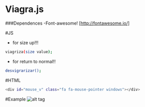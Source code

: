 # Viagra.js

###Dependences 
  -Font-awesome! [http://fontawesome.io/]

#JS

- for size up!!!
```sh
viagriza(size value); 
```
- for return to normal!!

```sh
desvigrarizar();  
```

#HTML
```sh
<div id="mouse_v" class="fa fa-mouse-pointer windows"></div>
```
#Example
![alt tag](https://i.gyazo.com/5dad22d07d75fe96e4f804d81ed4fd3b.gif)
